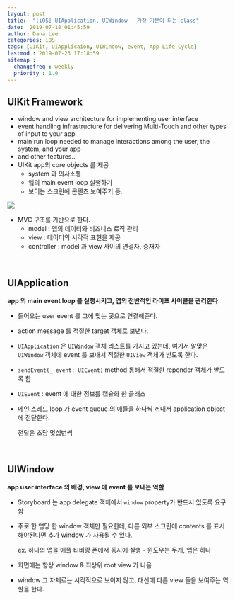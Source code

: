 ```yaml
---
layout: post
title:  "[iOS] UIApplication, UIWindow - 가장 기본이 되는 class"
date:  2019-07-18 01:45:59
author: Dana Lee
categories: iOS
tags: [UIKit, UIApplicaion, UIWindow, event, App Life Cycle]
lastmod : 2019-07-23 17:18:59
sitemap :
  changefreq : weekly
  priority : 1.0
---
```




## UIKit Framework

- window and view architecture for implementing user interface
- event handling infrastructure for delivering Multi-Touch and other types of input to your app
- main run loop needed to manage interactions among the user, the system, and your app
- and other features..
- UIKit app의 core objects 를 제공
  - system 과 의사소통
  - 앱의 main event loop 실행하기
  - 보이는 스크린에 콘텐츠 보여주기 등..

![](https://docs-assets.developer.apple.com/published/4e7c26b6ad/ff7aa08f-4857-44ce-88d5-7dacbef84509.png)

- MVC 구조를 기반으로 한다.
  - model : 앱의 데이터와 비즈니스 로직 관리
  - view : 데이터의 시각적 표현을 제공
  - controller : model 과 view 사이의 연결자, 중재자

&nbsp;

## UIApplication 

**app 의 main event loop 를 실행시키고, 앱의 전반적인 라이프 사이클을 관리한다** 

- 들어오는 user event 를 그에 맞는 곳으로 연결해준다. 

- action message 를 적절한 target 객체로 보낸다.  

- `UIApplication` 은 `UIWindow` 객체 리스트를 가지고 있는데, 여기서 알맞은 `UIWindow` 객체에 event 를 보내서 적절한 `UIView` 객체가 받도록 한다.

-  `sendEvent(_ event: UIEvent)` method 통해서 적절한 reponder 객체가 받도록 함

- `UIEvent` : event 에 대한 정보를 캡슐화 한 클래스

- 메인 스레드 loop 가 event queue 의 애들을 하나씩 꺼내서 application object 에 전달한다.

  전달은 초당 몇십번씩

&nbsp;

## UIWindow

 **app user interface 의 배경, view 에 event 를 보내는 역할**

- Storyboard 는 app delegate 객체에서 `window` property가 반드시 있도록 요구함

- 주로 한 앱당 한 window 객체만 필요한데, 다른 외부 스크린에 contents 를 표시해야된다면 추가 window 가 사용될 수 있다. 

  ex. 하나의 앱을 애플 티비랑 폰에서 동시에 실행 - 윈도우는 두개, 앱은 하나

- 화면에는 항상 window & 최상위 root view 가 나옴

- window 그 자체로는 시각적으로 보이지 않고, 대신에 다른 view 들을 보여주는 역할을 한다. 

